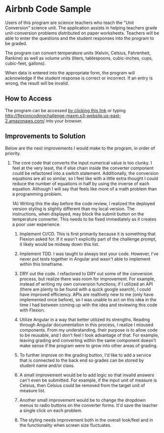 # Airbnb Code Sample
  Users of this program are science teachers who teach the "Unit Conversion" science unit. The application assists in helping teachers grade unit-conversion problems distributed on paper worksheets. Teachers will be able to enter the questions and the student responses into the program to be graded.

  The program can convert temperature units (Kelvin, Celsius, Fahrenheit, Rankine) as well as volume units (liters, tablespoons, cubic-inches, cups, cubic-feet, gallons).

  When data is entered into the appropriate form, the program will acknowledge if the student response is correct or incorrect. If an entry is wrong, the result will be invalid.

## How to Access
  The program can be accessed [by clicking this link](http://flexioncodingchallenge-maxm.s3-website.us-east-2.amazonaws.com/) or typing http://flexioncodingchallenge-maxm.s3-website.us-east-2.amazonaws.com/ into your browser.

## Improvements to Solution
  Below are the next improvements I would make to the program, in order of priority.
  
1) The core code that converts the input numerical value is too clunky. I feel at the very least, the if else chain inside the converter component could be refactored into a switch statement. Additionally, the conversion equations are all so similar, so I feel like with a little extra thought I could reduce the number of equations in half by using the inverse of each equation. Although I will say that feels like more of a math problem than a programming problem. 


    1A) Writing this the day before the code review, I realized the deployed version styling is slightly different than my local version. The instructions, when displayed, may block the submit button on the temperature converter. This needs to be fixed immediately as it creates a poor user experience.

    1) Implement CI/CD. This is first primarily because it is something that Flexion asked for. If it wasn't explicitly part of the challenge prompt, it likely would be midway down this list.

    2) Implement TDD. I was taught to always test your code. However, I've never put tests together in Angular and wasn't able to implement within this timeframe.

    3) DRY out the code. I refactored to DRY out some of the conversion process, but realize there was room for improvement. For example, instead of writing my own conversion functions, if I utilized an API (there are plenty to be found with a quick google search), I could have improved efficiency. APIs are realtively new to me (only have implemented once before), so I was unable to act on this idea in the time I had between coming up with the idea and reviewing this code with Flexion.

    4) Utilize Angular in a way that better utilized its strengths. Reading through Angular documentation in this process, I realize I misused components. From my understanding, their purpose is to allow code to be reusable, and I don't feel I took advantage of that. For example, leaving grading and converting within the same component doesn't make sense if the program were to grow into other areas of grading.

    5) To further improve on the grading button, I'd like to add a service that is connected to the back end so grades can be stored by student name and/or class.

    6) A small improvement would be to add logic so that invalid answers can't even be submitted. For example, if the input unit of measure is Celsius, then Celsius could be removed from the target unit of measure list.

    7) Another small improvement would be to change the dropdown menus to radio buttons on the converter forms. It'd save the teacher a single click on each problem.

    8) The styling needs improvement both in the overall look/feel and in the functionality when screen size fluctuates. 